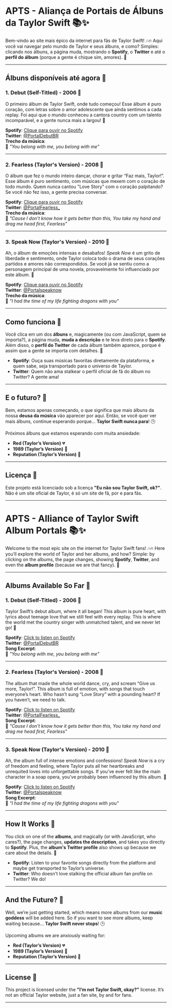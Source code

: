 # APTS - Aliança de Portais de Álbuns da Taylor Swift 📚✨

Bem-vindo ao site mais épico da internet para fãs de Taylor Swift! 🎶🔥 Aqui você vai navegar pelo mundo de Taylor e seus álbuns, e como? Simples: clicando nos álbuns, a página muda, mostrando o **Spotify**, o **Twitter** e até o **perfil do álbum** (porque a gente é chique sim, amores). 💅

---

## Álbuns disponíveis até agora 📀

### 1. **Debut (Self-Titled) - 2006** 💚
O primeiro álbum de Taylor Swift, onde tudo começou! Esse álbum é puro coração, com letras sobre o amor adolescente que ainda sentimos a cada replay. Foi aqui que o mundo conheceu a cantora country com um talento incomparável, e a gente nunca mais a largou! 🥰

**Spotify**: [Clique para ouvir no Spotify](https://open.spotify.com/intl-pt/album/7mzrIsaAjnXihW3InKjlC3)  
**Twitter**: [@PortalDebutBR](https://x.com/portaldebutbr)  
**Trecho da música**:  
🎵 *"You belong with me, you belong with me"*

---

### 2. **Fearless (Taylor's Version) - 2008** 💛
O álbum que fez o mundo inteiro dançar, chorar e gritar “Faz mais, Taylor!”. Esse álbum é puro sentimento, com músicas que mexem com o coração de todo mundo. Quem nunca cantou "Love Story" com o coração palpitando? Se você não fez isso, a gente precisa conversar. 

**Spotify**: [Clique para ouvir no Spotify](https://open.spotify.com/album/4hDok0OAJd57SGIT8xuWJH?autoplay=true)  
**Twitter**: [@PortalFearless_](https://x.com/PortalFearless_)  
**Trecho da música**:  
🎵 *"Cause I don't know how it gets better than this, You take my hand and drag me head first, Fearless"*

---

### 3. **Speak Now (Taylor's Version) - 2010** 💜
Ah, o álbum de emoções intensas e desabafos! *Speak Now* é um grito de liberdade e sentimento, onde Taylor coloca todo o drama de seus corações partidos e amores não correspondidos. Se você já se sentiu como a personagem principal de uma novela, provavelmente foi influenciado por este álbum. 🎤

**Spotify**: [Clique para ouvir no Spotify](https://open.spotify.com/album/5AEDGbliTTfjOB8TSm1sxt)  
**Twitter**: [@Portalspeaknow](https://x.com/Portalspeaknow)  
**Trecho da música**:  
🎵 *"I had the time of my life fighting dragons with you"*

---

## Como funciona 🧐

Você clica em um dos **álbuns** e, magicamente (ou com JavaScript, quem se importa?), a página muda, **muda a descrição** e te leva direto para o **Spotify**. Além disso, o **perfil do Twitter** de cada álbum também aparece, porque é assim que a gente se importa com detalhes. 💅

- **Spotify**: Ouça suas músicas favoritas diretamente da plataforma, e quem sabe, seja transportado para o universo de Taylor.
- **Twitter**: Quem não ama stalkear o perfil oficial de fã do álbum no Twitter? A gente ama!

---

## E o futuro? 🤔

Bem, estamos apenas começando, o que significa que mais álbuns da nossa **deusa da música** vão aparecer por aqui. Então, se você quer ver mais álbuns, continue esperando porque... **Taylor Swift nunca para**! 🕒

Próximos álbuns que estamos esperando com muita ansiedade:  
- **Red (Taylor’s Version)** 💔
- **1989 (Taylor’s Version)** 🌈
- **Reputation (Taylor’s Version)** 🖤

---

## Licença 🚫

Este projeto está licenciado sob a licença **"Eu não sou Taylor Swift, ok?"**. Não é um site oficial de Taylor, é só um site de fã, por e para fãs.

---

# APTS - Alliance of Taylor Swift Album Portals 📚✨

Welcome to the most epic site on the internet for Taylor Swift fans! 🎶🔥 Here you’ll explore the world of Taylor and her albums, and how? Simple: by clicking on the albums, the page changes, showing **Spotify**, **Twitter**, and even the **album profile** (because we are that fancy). 💅

---

## Albums Available So Far 📀

### 1. **Debut (Self-Titled) - 2006** 💚
Taylor Swift’s debut album, where it all began! This album is pure heart, with lyrics about teenage love that we still feel with every replay. This is where the world met the country singer with unmatched talent, and we never let go! 🥰

**Spotify**: [Click to listen on Spotify](https://open.spotify.com/intl-pt/album/7mzrIsaAjnXihW3InKjlC3)  
**Twitter**: [@PortalDebutBR](https://x.com/portaldebutbr)  
**Song Excerpt**:  
🎵 *"You belong with me, you belong with me"*

---

### 2. **Fearless (Taylor's Version) - 2008** 💛
The album that made the whole world dance, cry, and scream “Give us more, Taylor!”. This album is full of emotion, with songs that touch everyone’s heart. Who hasn’t sung “Love Story” with a pounding heart? If you haven’t, we need to talk. 

**Spotify**: [Click to listen on Spotify](https://open.spotify.com/album/4hDok0OAJd57SGIT8xuWJH?autoplay=true)  
**Twitter**: [@PortalFearless_](https://x.com/PortalFearless_)  
**Song Excerpt**:  
🎵 *"Cause I don't know how it gets better than this, You take my hand and drag me head first, Fearless"*

---

### 3. **Speak Now (Taylor's Version) - 2010** 💜
Ah, the album full of intense emotions and confessions! *Speak Now* is a cry of freedom and feeling, where Taylor puts all her heartbreaks and unrequited loves into unforgettable songs. If you’ve ever felt like the main character in a soap opera, you’ve probably been influenced by this album. 🎤

**Spotify**: [Click to listen on Spotify](https://open.spotify.com/album/5AEDGbliTTfjOB8TSm1sxt)  
**Twitter**: [@Portalspeaknow](https://x.com/Portalspeaknow)  
**Song Excerpt**:  
🎵 *"I had the time of my life fighting dragons with you"*

---

## How It Works 🧐

You click on one of the **albums**, and magically (or with JavaScript, who cares?), the page changes, **updates the description**, and takes you directly to **Spotify**. Plus, the **album's Twitter profile** also shows up because we care about the details. 💅

- **Spotify**: Listen to your favorite songs directly from the platform and maybe get transported to Taylor’s universe.
- **Twitter**: Who doesn't love stalking the official album fan profile on Twitter? We do!

---

## And the Future? 🤔

Well, we’re just getting started, which means more albums from our **music goddess** will be added here. So if you want to see more albums, keep waiting because... **Taylor Swift never stops**! 🕒

Upcoming albums we are anxiously waiting for:  
- **Red (Taylor’s Version)** 💔
- **1989 (Taylor’s Version)** 🌈
- **Reputation (Taylor’s Version)** 🖤

---

## License 🚫

This project is licensed under the **"I’m not Taylor Swift, okay?"** license. It’s not an official Taylor website, just a fan site, by and for fans.

---
